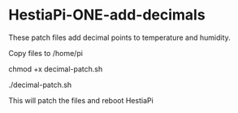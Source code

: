 # HestiaPi-ONE-add-decimals
These patch files add decimal points to temperature and humidity.

Copy files to /home/pi

chmod +x decimal-patch.sh

./decimal-patch.sh

This will patch the files and reboot HestiaPi
